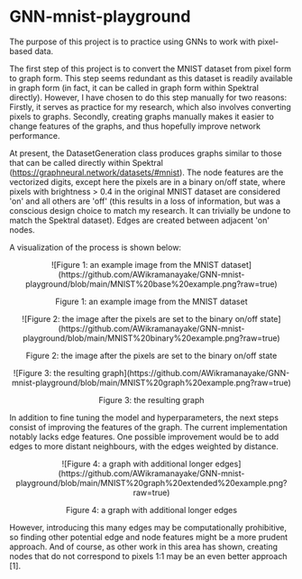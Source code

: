 # GNN-mnist-playground

The purpose of this project is to practice using GNNs to work with pixel-based data.

The first step of this project is to convert the MNIST dataset from pixel form to graph form. This step seems redundant as this dataset is readily available in graph form (in fact, it can be called in graph form within Spektral directly). However, I have chosen to do this step manually for two reasons: Firstly, it serves as practice for my research, which also involves converting pixels to graphs. Secondly, creating graphs manually makes it easier to change features of the graphs, and thus hopefully improve network performance.

At present, the DatasetGeneration class produces graphs similar to those that can be called directly within Spektral (https://graphneural.network/datasets/#mnist). The node features are the vectorized digits, except here the pixels are in a binary on/off state, where pixels with brightness > 0.4 in the original MNIST dataset are considered 'on' and all others are 'off' (this results in a loss of information, but was a conscious design choice to match my research. It can trivially be undone to match the Spektral dataset). Edges are created between adjacent 'on' nodes.

A visualization of the process is shown below:

<p align="center">
![Figure 1: an example image from the MNIST dataset](https://github.com/AWikramanayake/GNN-mnist-playground/blob/main/MNIST%20base%20example.png?raw=true)
</p>

<p style="text-align: center;">Figure 1: an example image from the MNIST dataset</p>

<p align="center">
![Figure 2: the image after the pixels are set to the binary on/off state](https://github.com/AWikramanayake/GNN-mnist-playground/blob/main/MNIST%20binary%20example.png?raw=true)
</p>

<p style="text-align: center;">Figure 2: the image after the pixels are set to the binary on/off state</p>

<p align="center">
![Figure 3: the resulting graph](https://github.com/AWikramanayake/GNN-mnist-playground/blob/main/MNIST%20graph%20example.png?raw=true)
</p>

<p style="text-align: center;">Figure 3: the resulting graph</p>

In addition to fine tuning the model and hyperparameters, the next steps consist of improving the features of the graph.
The current implementation notably lacks edge features.
One possible improvement would be to add edges to more distant neighbours, with the edges weighted by distance.

<p align="center">
![Figure 4:  a graph with additional longer edges](https://github.com/AWikramanayake/GNN-mnist-playground/blob/main/MNIST%20graph%20extended%20example.png?raw=true)
</p>

<p style="text-align: center;">Figure 4:  a graph with additional longer edges</p>

However, introducing this many edges may be computationally prohibitive, so finding other potential edge and node features might be a more prudent approach. And of course, as other work in this area has shown, creating nodes that do not correspond to pixels 1:1 may be an even better approach [1].
